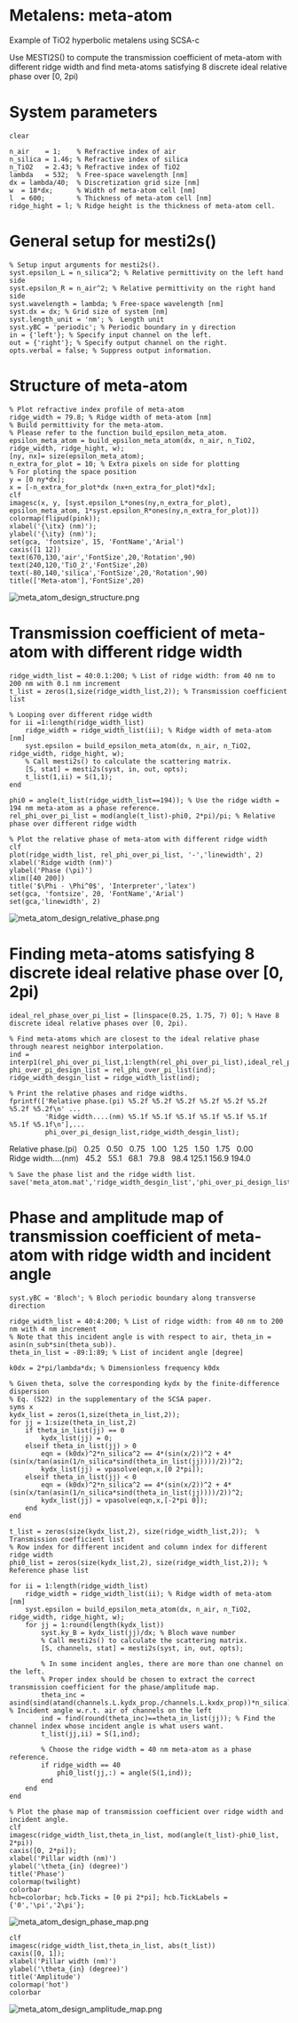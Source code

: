 # Metalens: meta-atom


Example of TiO2 hyperbolic metalens using SCSA-c


Use MESTI2S() to compute the transmission coefficient of meta-atom with different ridge width and find meta-atoms satisfying 8 discrete ideal relative phase over [0, 2pi)


# System parameters

```matlab:Code
clear

n_air    = 1;    % Refractive index of air
n_silica = 1.46; % Refractive index of silica
n_TiO2   = 2.43; % Refractive index of TiO2
lambda   = 532;  % Free-space wavelength [nm]
dx = lambda/40;  % Discretization grid size [nm]
w  = 18*dx;      % Width of meta-atom cell [nm]
l  = 600;        % Thickness of meta-atom cell [nm]
ridge_hight = l; % Ridge height is the thickness of meta-atom cell.
```

# General setup for mesti2s()

```matlab:Code
% Setup input arguments for mesti2s(). 
syst.epsilon_L = n_silica^2; % Relative permittivity on the left hand side
syst.epsilon_R = n_air^2; % Relative permittivity on the right hand side
syst.wavelength = lambda; % Free-space wavelength [nm]
syst.dx = dx; % Grid size of system [nm]
syst.length_unit = 'nm'; %  Length unit
syst.yBC = 'periodic'; % Periodic boundary in y direction
in = {'left'}; % Specify input channel on the left.
out = {'right'}; % Specify output channel on the right.
opts.verbal = false; % Suppress output information.
```

# Structure of meta-atom

```matlab:Code
% Plot refractive index profile of meta-atom
ridge_width = 79.8; % Ridge width of meta-atom [nm]
% Build permittivity for the meta-atom. 
% Please refer to the function build_epsilon_meta_atom.    
epsilon_meta_atom = build_epsilon_meta_atom(dx, n_air, n_TiO2, ridge_width, ridge_hight, w);
[ny, nx]= size(epsilon_meta_atom);
n_extra_for_plot = 10; % Extra pixels on side for plotting
% For ploting the space position
y = [0 ny*dx];
x = [-n_extra_for_plot*dx (nx+n_extra_for_plot)*dx]; 
clf
imagesc(x, y, [syst.epsilon_L*ones(ny,n_extra_for_plot), epsilon_meta_atom, 1*syst.epsilon_R*ones(ny,n_extra_for_plot)])
colormap(flipud(pink));
xlabel('{\itx} (nm)');
ylabel('{\ity} (nm)');
set(gca, 'fontsize', 15, 'FontName','Arial')
caxis([1 12])
text(670,130,'air','FontSize',20,'Rotation',90)
text(240,120,'TiO_2','FontSize',20)
text(-80,140,'silica','FontSize',20,'Rotation',90)
title(['Meta-atom'],'FontSize',20)
```


![meta_atom_design_structure.png](meta_atom_design_structure.png)

# Transmission coefficient of meta-atom with different ridge width

```matlab:Code
ridge_width_list = 40:0.1:200; % List of ridge width: from 40 nm to 200 nm with 0.1 nm increment
t_list = zeros(1,size(ridge_width_list,2)); % Transmission coefficient list

% Looping over different ridge width
for ii =1:length(ridge_width_list)
    ridge_width = ridge_width_list(ii); % Ridge width of meta-atom [nm]
    syst.epsilon = build_epsilon_meta_atom(dx, n_air, n_TiO2, ridge_width, ridge_hight, w);
    % Call mesti2s() to calculate the scattering matrix.
    [S, stat] = mesti2s(syst, in, out, opts);        
    t_list(1,ii) = S(1,1);
end

phi0 = angle(t_list(ridge_width_list==194)); % Use the ridge width = 194 nm meta-atom as a phase reference.
rel_phi_over_pi_list = mod(angle(t_list)-phi0, 2*pi)/pi; % Relative phase over different ridge width

% Plot the relative phase of meta-atom with different ridge width
clf
plot(ridge_width_list, rel_phi_over_pi_list, '-','linewidth', 2)
xlabel('Ridge width (nm)')
ylabel('Phase (\pi)')
xlim([40 200])
title('$\Phi - \Phi^0$', 'Interpreter','latex')
set(gca, 'fontsize', 20, 'FontName','Arial')
set(gca,'linewidth', 2)
```


![meta_atom_design_relative_phase.png](meta_atom_design_relative_phase.png)

# Finding meta-atoms satisfying 8 discrete ideal relative phase over [0, 2pi)

```matlab:Code
ideal_rel_phase_over_pi_list = [linspace(0.25, 1.75, 7) 0]; % Have 8 discrete ideal relative phases over [0, 2pi).

% Find meta-atoms which are closest to the ideal relative phase through nearest neighbor interpolation.
ind = interp1(rel_phi_over_pi_list,1:length(rel_phi_over_pi_list),ideal_rel_phase_over_pi_list,'nearest');
phi_over_pi_design_list = rel_phi_over_pi_list(ind); 
ridge_width_desgin_list = ridge_width_list(ind); 

% Print the relative phases and ridge widths.
fprintf(['Relative phase.(pi) %5.2f %5.2f %5.2f %5.2f %5.2f %5.2f %5.2f %5.2f\n' ...
         'Ridge width....(nm) %5.1f %5.1f %5.1f %5.1f %5.1f %5.1f %5.1f %5.1f\n'],...
         phi_over_pi_design_list,ridge_width_desgin_list);
```

Relative phase.(pi) &nbsp; 0.25 &nbsp; 0.50 &nbsp; 0.75 &nbsp; 1.00 &nbsp; 1.25 &nbsp; 1.50 &nbsp; 1.75 &nbsp; 0.00<br>
Ridge width....(nm) &nbsp; 45.2 &nbsp; 55.1 &nbsp; 68.1 &nbsp; 79.8 &nbsp; 98.4 125.1 156.9 194.0<br>


```matlab:Code
% Save the phase list and the ridge width list.
save('meta_atom.mat','ridge_width_desgin_list','phi_over_pi_design_list')
```

# Phase and amplitude map of transmission coefficient of meta-atom with ridge width and incident angle

```matlab:Code
syst.yBC = 'Bloch'; % Bloch periodic boundary along transverse direction

ridge_width_list = 40:4:200; % List of ridge width: from 40 nm to 200 nm with 4 nm increment
% Note that this incident angle is with respect to air, theta_in = asin(n_sub*sin(theta_sub)).
theta_in_list = -89:1:89; % List of incident angle [degree]

k0dx = 2*pi/lambda*dx; % Dimensionless frequency k0dx

% Given theta, solve the corresponding kydx by the finite-difference dispersion
% Eq. (S22) in the supplementary of the SCSA paper.
syms x
kydx_list = zeros(1,size(theta_in_list,2));
for jj = 1:size(theta_in_list,2)
    if theta_in_list(jj) == 0
        kydx_list(jj) = 0;    
    elseif theta_in_list(jj) > 0
        eqn = (k0dx)^2*n_silica^2 == 4*(sin(x/2))^2 + 4*(sin(x/tan(asin(1/n_silica*sind(theta_in_list(jj))))/2))^2;
        kydx_list(jj) = vpasolve(eqn,x,[0 2*pi]);
    elseif theta_in_list(jj) < 0        
        eqn = (k0dx)^2*n_silica^2 == 4*(sin(x/2))^2 + 4*(sin(x/tan(asin(1/n_silica*sind(theta_in_list(jj))))/2))^2;
        kydx_list(jj) = vpasolve(eqn,x,[-2*pi 0]);
    end
end

t_list = zeros(size(kydx_list,2), size(ridge_width_list,2));  % Transmission coefficient list 
% Row index for different incident and column index for different ridge width
phi0_list = zeros(size(kydx_list,2), size(ridge_width_list,2)); % Reference phase list

for ii = 1:length(ridge_width_list)
    ridge_width = ridge_width_list(ii); % Ridge width of meta-atom [nm]
    syst.epsilon = build_epsilon_meta_atom(dx, n_air, n_TiO2, ridge_width, ridge_hight, w);
    for jj = 1:round(length(kydx_list))
        syst.ky_B = kydx_list(jj)/dx; % Bloch wave number
        % Call mesti2s() to calculate the scattering matrix.
        [S, channels, stat] = mesti2s(syst, in, out, opts); 

        % In some incident angles, there are more than one channel on the left.
        % Proper index should be chosen to extract the correct transmission coefficient for the phase/amplitude map.
        theta_inc = asind(sind(atand(channels.L.kydx_prop./channels.L.kxdx_prop))*n_silica); % Incident angle w.r.t. air of channels on the left
        ind = find(round(theta_inc)==theta_in_list(jj)); % Find the channel index whose incident angle is what users want.
        t_list(jj,ii) = S(1,ind);

        % Choose the ridge width = 40 nm meta-atom as a phase reference.
        if ridge_width == 40
            phi0_list(jj,:) = angle(S(1,ind)); 
        end
    end
end

% Plot the phase map of transmission coefficient over ridge width and incident angle.
clf
imagesc(ridge_width_list,theta_in_list, mod(angle(t_list)-phi0_list, 2*pi))
caxis([0, 2*pi]);
xlabel('Pillar width (nm)')
ylabel('\theta_{in} (degree)')
title('Phase')
colormap(twilight)
colorbar
hcb=colorbar; hcb.Ticks = [0 pi 2*pi]; hcb.TickLabels = {'0','\pi','2\pi'};
```


![meta_atom_design_phase_map.png](meta_atom_design_phase_map.png)


```matlab:Code
clf
imagesc(ridge_width_list,theta_in_list, abs(t_list))
caxis([0, 1]);
xlabel('Pillar width (nm)')
ylabel('\theta_{in} (degree)')
title('Amplitude')
colormap('hot')
colorbar
```


![meta_atom_design_amplitude_map.png](meta_atom_design_amplitude_map.png)

